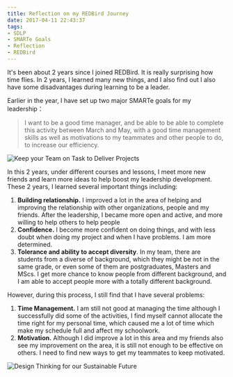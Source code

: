 ```yaml
---
title: Reflection on my REDBird Journey
date: 2017-04-11 22:43:37
tags:
- SDLP
- SMARTe Goals
- Reflection
- REDBird
---
```


It's been about 2 years since I joined REDBird. It is really surprising how time flies. In 2 years, I learned many new things, and I also find out I also have some disadvantages during learning to be a leader. 

Earlier in the year, I have set up two major SMARTe goals for my leadership：

> I want to be a good time manager, and be able to be able to complete this activity between March and May, with a good time management skills as well as motivations to my teammates and other people to do, to increase our efficiency. 

<!--more-->
![Keep your Team on Task to Deliver Projects](https://cdn.patrickwu.space/posts/exp/2YP-170209.jpg)

In this 2 years, under different courses and lessons, I meet more new friends and learn more ideas to help boost my leadership development. These 2 years, I learned several important things including:

1. **Building relationship.** I improved a lot in the area of helping and improving the relationship with other organizations, people and my friends. After the leadership, I became more open and active, and more willing to help others to help people
2. **Confidence.** I become more confident on doing things, and with less doubt when doing my project and when I have problems. I am more determined.
3. **Tolerance and ability to accept diversity**. In my team, there are students from a diverse of background, which they might be not in the same grade, or even some of them are postgraduates, Masters and MScs. I get more chance to know people from different background, and I am able to accept people more with a totally different background.

However, during this process, I still find that I have several problems:

1. **Time Management.**  I am still not good at managing the time although I successfully did some of the activities, I find myself cannot allocate the time right for my personal time, which caused me a lot of time which make my schedule full and affect my schoolwork.
2. **Motivation.** Although I did improve a lot in this area and my friends also see my improvement on the area, it is still not enough to be effective on others. I need to find new ways to get my teammates to keep motivated.

![Design Thinking for our Sustainable Future](https://cdn.patrickwu.space/posts/exp/2YP-161105.jpg)